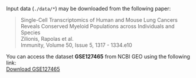 Input data (`./data/*`) may be downloaded from the following paper: <br />
<blockquote>
    <p>
      Single-Cell Transcriptomics of Human and Mouse Lung Cancers Reveals Conserved Myeloid Populations across Individuals and Species <br />
      Zilionis, Rapolas et al. <br />
      Immunity, Volume 50, Issue 5, 1317 - 1334.e10 <br />
    </p>
</blockquote>
You can access the dataset <strong>GSE127465</strong> from NCBI GEO using the following link: <br />
<a href="https://www.ncbi.nlm.nih.gov/geo/query/acc.cgi?acc=GSE127465">Download GSE127465</a> <br />

